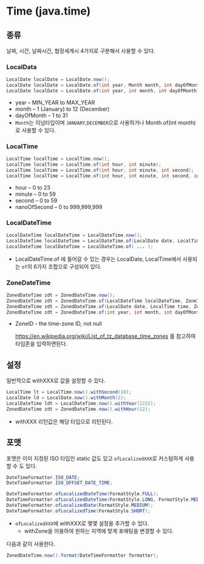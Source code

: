 # Time (java.time)

## 종류

날짜, 시간, 날짜시간, 협정세계시 4가지로 구분해서 사용할 수 있다.

### LocalData

```java
LocalDate localDate = LocalDate.now();
LocalDate localDate = LocalDate.of(int year, Month month, int dayOfMonth);
LocalDate localDate = LocalDate.of(int year, int month, int dayOfMonth);
```

- year – MIN_YEAR to MAX_YEAR
- month – 1 (January) to 12 (December)
- dayOfMonth – 1 to 31
- `Month`는 이넘타입이며 `JANUARY`,`DECEMBER`으로 사용하거나 Month.of(int month)로 사용할 수 있다.

### LocalTime

```java
LocalTime localTime = LocalTime.now();
LocalTime localTime = LocalTime.of(int hour, int minute);
LocalTime localTime = LocalTime.of(int hour, int minute, int second);
LocalTime localTime = LocalTime.of(int hour, int minute, int second, int nanoOfSecond);
```

- hour – 0 to 23
- minute – 0 to 59
- second – 0 to 59
- nanoOfSecond – 0 to 999,999,999

### LocalDateTime

```java
LocalDateTime localDateTime = LocalDateTime.now();
LocalDateTime localDateTime = LocalDateTime.of(LocalDate date, LocalTime time);
LocalDateTime localDateTime = LocalDateTime.of( ... );
```

- LocalDateTime.of 에 들어갈 수 있는 경우는 LocalDate, LocalTime에서 사용되는 `of`의 6가지 조합으로 구성되어 있다.

### ZoneDateTime

```java
ZonedDateTime zdt = ZonedDateTime.now();
ZonedDateTime zdt = ZonedDateTime.of(LocalDateTime localDateTime, ZoneId zone);
ZonedDateTime zdt = ZonedDateTime.of(LocalDate date, LocalTime time, ZoneId zone);
ZonedDateTime zdt = ZonedDateTime.of(int year, int month, int dayOfMonth, int hour, int minute, int second, int nanoOfSecond, ZoneId zone);
```

- ZoneID - the time-zone ID, not null

  https://en.wikipedia.org/wiki/List_of_tz_database_time_zones 를 참고하여 타임존을 입력하면된다.

## 설정
일반적으로 withXXX로 값을 설정할 수 있다.

```java
LocalTime lt = LocalTime.now().withSecond(10);
LocalDate ld = LocalDate.now().withMonth(2);
LocalDateTime ldt = LocalDateTime.now().withYear(2222);
ZonedDateTime zdt = ZonedDateTime.now().withHour(12);
```

- withXXX 리턴값은 해당 타입으로 리턴된다.

## 포맷

포맷은 이미 지정된 ISO 타입인 static 값도 있고 `ofLocalizedXXX`로 커스텀하게 사용할 수 도 있다.

```java
DateTimeFormatter.ISO_DATE;
DateTimeFormatter.ISO_OFFSET_DATE_TIME;

DateTimeFormatter.ofLocalizedDateTime(FormatStyle.FULL);
DateTimeFormatter.ofLocalizedDateTime(FormatStyle.LONG, FormatStyle.MEDIUM);
DateTimeFormatter.ofLocalizedDate(FormatStyle.MEDIUM);
DateTimeFormatter.ofLocalizedTime(FormatStyle.SHORT);
```

- `ofLocalizedXXX`에 withXXX로 몇몇 설정을 추가할 수 있다.
  - withZone을 이용하여 원하는 지역에 맞게 포매팅을 변경할 수 있다.

다음과 같이 사용한다.

```java
ZonedDateTime.now().format(DateTimeFormatter formatter);
```

